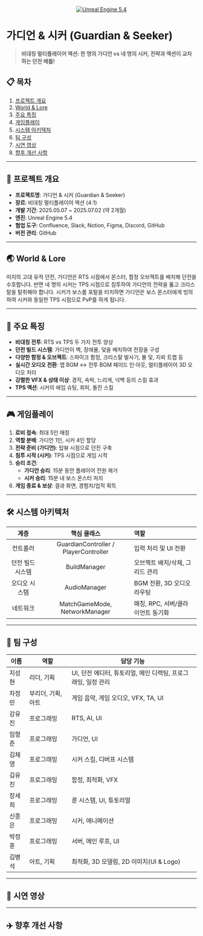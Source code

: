 <!--
===================================================
 Project: 가디언 & 시커 (Guardian & Seeker)
 Custom README for Final Project
===================================================
-->

<p align="center">
  <a href="https://github.com/YourOrg/Guardian-Seeker">
    <img src="https://img.shields.io/badge/Unreal%20Engine-5.4-blue" alt="Unreal Engine 5.4" />
  </a>
</p>

# 가디언 & 시커 (Guardian & Seeker)

> **비대칭 멀티플레이어 액션: 한 명의 가디언 vs 네 명의 시커, 전략과 액션이 교차하는 던전 배틀!**

## 📋 목차
1. [프로젝트 개요](#프로젝트-개요)
2. [World & Lore](#world--lore)
3. [주요 특징](#주요-특징)
4. [게임플레이](#게임플레이)
5. [시스템 아키텍처](#시스템-아키텍처)
6. [팀 구성](#팀-구성)
7. [시연 영상](#시연-영상)
8. [향후 개선 사항](#향후-개선-사항)

---

## 📝 프로젝트 개요

- **프로젝트명**: 가디언 & 시커 (Guardian & Seeker)
- **장르**: 비대칭 멀티플레이어 액션 (4:1)
- **개발 기간**: 2025.05.07 ~ 2025.07.02 (약 2개월)
- **엔진**: Unreal Engine 5.4
- **협업 도구**: Confluence, Slack, Notion, Figma, Discord, GitHub
- **버전 관리**: GitHub

---

## 🌏 World & Lore

미지의 고대 유적 던전, 가디언은 RTS 시점에서 몬스터, 함정 오브젝트를 배치해 던전을 수호합니다.
반면 네 명의 시커는 TPS 시점으로 침투하여 가디언의 전략을 뚫고 크리스탈을 탈취해야 합니다.
시커가 보스룸 포탈을 터치하면 가디언은 보스 몬스터에게 빙의하여 시커와 동일한 TPS 시점으로 PvP를 하게 됩니다.

---

## 🌟 주요 특징

- **비대칭 전투**: RTS vs TPS 두 가지 전투 양상
- **던전 빌드 시스템**: 가디언이 벽, 장애물, 덫을 배치하여 전장을 구성
- **다양한 함정 & 오브젝트**: 스파이크 함정, 크리스탈 발사기, 불 덫, 지뢰 트랩 등
- **실시간 오디오 전환**: 맵 BGM ↔ 전투 BGM 페이드 인·아웃, 멀티플레이어 3D 오디오 처리
- **강렬한 VFX & 상태 이상**: 경직, 속박, 느리게, 넉백 등의 스킬 효과
- **TPS 액션**: 시커의 에임 슈팅, 회피, 돌진 스킬

---

## 🎮 게임플레이

1. **로비 접속**: 최대 5인 매칭
2. **역할 분배**: 가디언 1인, 시커 4인 할당
3. **전략 준비 (가디언)**: 탑뷰 시점으로 던전 구축
4. **침투 시작 (시커)**: TPS 시점으로 게임 시작
5. **승리 조건**:
   - **가디언 승리**: 15분 동안 플레이어 전원 제거
   - **시커 승리**: 15분 내 보스 몬스터 처치
6. **게임 종료 & 보상**: 결과 화면, 경험치/업적 획득

---

## 🛠️ 시스템 아키텍처

| 계층            | 핵심 클래스                   | 역할                                   |
|:---------------:|:----------------------------:|:--------------------------------------|
| 컨트롤러        | GuardianController / PlayerController | 입력 처리 및 UI 전환                    |
| 던전 빌드 시스템 | BuildManager                  | 오브젝트 배치/삭제, 그리드 관리        |
| 오디오 시스템   | AudioManager                  | BGM 전환, 3D 오디오 라우팅             |
| 네트워크        | MatchGameMode, NetworkManager | 매칭, RPC, 서버/클라이언트 동기화        |

---

## 👥 팀 구성

| 이름   | 역할       | 담당 기능                                                      |
|--------|------------|---------------------------------------------------------------|
| 지성현 | 리더, 기획 | UI, 던전 에디터, 튜토리얼, 메인 디렉팅, 프로그래밍, 일정 관리   |
| 차정민 | 부리더, 기획, 아트 | 게임 음악, 게임 오디오, VFX, TA, UI                          |
| 강유진 | 프로그래밍 | RTS, AI, UI                                                   |
| 임형준 | 프로그래밍 | 가디언, UI                                                   |
| 김채영 | 프로그래밍 | 시커 스킬, 디버프 시스템                                      |
| 김유진 | 프로그래밍 | 함정, 최적화, VFX                                             |
| 장세희 | 프로그래밍 | 룬 시스템, UI, 튜토리얼                                      |
| 신종은 | 프로그래밍 | 시커, 애니메이션                                             |
| 박정훈 | 프로그래밍 | 서버, 메인 루프, UI                                           |
| 김병석 | 아트, 기획  | 최적화, 3D 모델링, 2D 이미지(UI & Logo) |

---

## 📸 시연 영상

---

## ✈️ 향후 개선 사항



